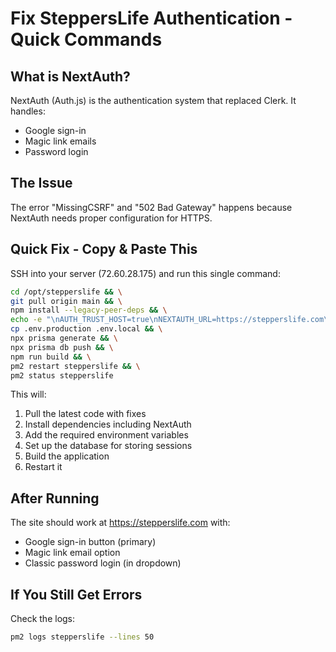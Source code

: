 # Fix SteppersLife Authentication - Quick Commands

## What is NextAuth?
NextAuth (Auth.js) is the authentication system that replaced Clerk. It handles:
- Google sign-in
- Magic link emails
- Password login

## The Issue
The error "MissingCSRF" and "502 Bad Gateway" happens because NextAuth needs proper configuration for HTTPS.

## Quick Fix - Copy & Paste This

SSH into your server (72.60.28.175) and run this single command:

```bash
cd /opt/stepperslife && \
git pull origin main && \
npm install --legacy-peer-deps && \
echo -e "\nAUTH_TRUST_HOST=true\nNEXTAUTH_URL=https://stepperslife.com\nNEXTAUTH_URL_INTERNAL=http://localhost:3001\nNODE_ENV=production" >> .env.production && \
cp .env.production .env.local && \
npx prisma generate && \
npx prisma db push && \
npm run build && \
pm2 restart stepperslife && \
pm2 status stepperslife
```

This will:
1. Pull the latest code with fixes
2. Install dependencies including NextAuth
3. Add the required environment variables
4. Set up the database for storing sessions
5. Build the application
6. Restart it

## After Running
The site should work at https://stepperslife.com with:
- Google sign-in button (primary)
- Magic link email option
- Classic password login (in dropdown)

## If You Still Get Errors
Check the logs:
```bash
pm2 logs stepperslife --lines 50
```